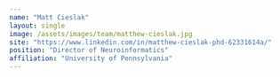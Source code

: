 ```yaml
---
name: "Matt Cieslak"
layout: single
image: /assets/images/team/matthew-cieslak.jpg
site: "https://www.linkedin.com/in/matthew-cieslak-phd-62331614a/"
position: "Director of Neuroinformatics"
affiliation: "University of Pennsylvania"
---
```


